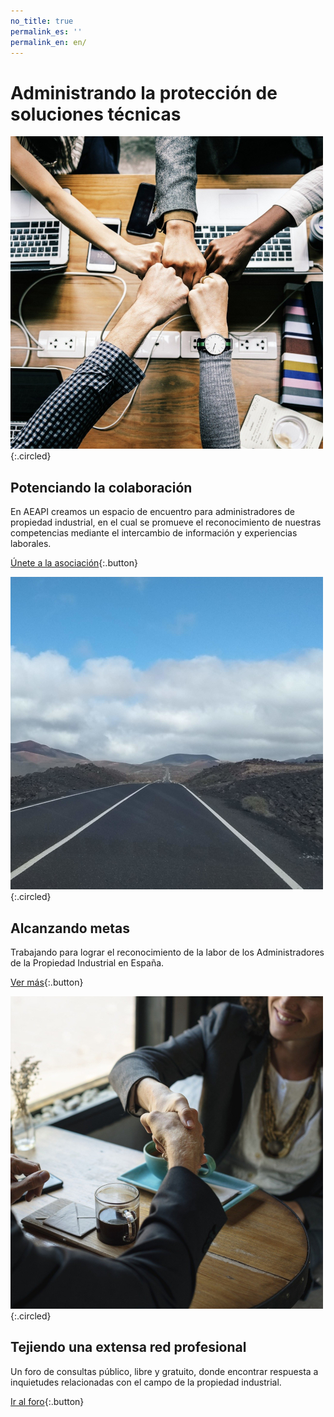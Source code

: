 ```yaml
---
no_title: true
permalink_es: ''
permalink_en: en/
---
```


<style>
    #backgroundImage {
        background-image: url('assets/img/background_3.jpg');
    }

    h3 {
        margin-top: 3em;
    }

    #content {
        padding: 80px 64px 100px;
    }

    #content,
    #content p {
        text-align: center;
    }

    #content img {
        max-width: 40%;
    }

    #content img.circled {
        margin-top: 3em;
    }

    @media screen and (max-width: 570px) {
        #content {
            padding: 80px 10% 100px;
        }
        
        #content img {
            max-width: 80%;
        }
    }
</style>


# Administrando la protección de soluciones técnicas


![Colaboración](assets/img/collaboration.jpg){:.circled}

## Potenciando la colaboración

En AEAPI creamos un espacio de encuentro 
para administradores de propiedad industrial, 
en el cual se promueve el reconocimiento de nuestras competencias 
mediante el intercambio de información y experiencias laborales.

[Únete a la asociación](registro){:.button}


![Metas](assets/img/road.jpg){:.circled}

## Alcanzando metas

Trabajando para lograr el reconocimiento de la labor 
de los Administradores de la Propiedad Industrial en España.

[Ver más](metas){:.button}


![Red profesional](assets/img/handshake.jpg){:.circled}

## Tejiendo una extensa red profesional

Un foro de consultas público, libre y gratuito, donde encontrar respuesta 
a inquietudes relacionadas con el campo de la propiedad industrial.

[Ir al foro](https://groups.google.com/a/aeapi.es/g/foro){:.button}
